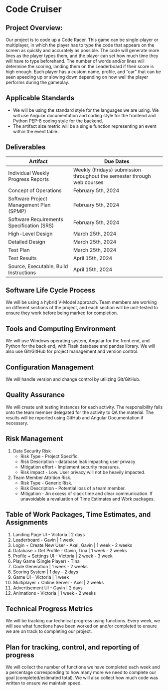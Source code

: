 # Code Cruiser
## Project Overview:
Our project is to code up a Code Racer. This game can be single-player or multiplayer, in which the player has to type the code that appears on the screen as quickly and accurately as possible. The code will generate more lines as the player types them, and the player can set how much time they will have to type beforehand. The number of words and/or lines will determine the scoring, landing them on the Leaderboard if their score is high enough. Each player has a custom name, profile, and “car” that can be seen speeding up or slowing down depending on how well the player performs during the gameplay. 
## Applicable Standards
- We will be using the standard style for the languages we are using. We will use Angular documentation and coding style for the frontend and Python PEP-8 coding style for the backend.
- The artifact size metric will be a single function representing an event within the event table.
## Deliverables
| Artifact | Due Dates |
| -------- | --------- |
| Individual Weekly Progress Reports | Weekly (Fridays) submission throughout the semester through web courses |
| Concept of Operations | February 5th, 2024 |
| Software Project Management Plan (SPMP) | February 5th, 2024 |
| Software Requirements Specification (SRS) | February 5th, 2024 |
| High-Level Design | March 25th, 2024 |
| Detailed Design | March 25th, 2024 |
| Test Plan | March 25th, 2024 |
| Test Results | April 15th, 2024 |
| Source, Executable, Build Instructions | April 15th, 2024 |
## Software Life Cycle Process
We will be using a hybrid V-Model approach. Team members are working on different sections of the project, and each section will be unit-tested to ensure they work before being marked for completion.
## Tools and Computing Environment
We will use Windows operating system, Angular for the front end, and Python for the back end, with Flask database and pandas library. We will also use Git/GitHub for project management and version control.
## Configuration Management
We will handle version and change control by utilizing Git/GitHub.
## Quality Assurance
We will create unit testing instances for each activity. The responsibility falls onto the team member delegated for the activity to QA the material. The results will be reported using GitHub and Angular Documentation if necessary.
## Risk Management
1. Data Security Risk
    - Risk Type - Project Specific.
    - Risk Description - database leak impacting user privacy
    - Mitigation effort - Implement security measures.
    - Risk impact - Low. User privacy will not be heavily impacted.
2. Team Member Attrition Risk.
    - Risk Type - Generic Risk.
    - Risk Description - Potential loss of a team member.
    - Mitigation - An excess of slack time and clear communication. If unavoidable a revaluation of Time Estimates and Work packages.
## Table of Work Packages, Time Estimates, and Assignments
1. Landing Page UI - Victoria | 2 days
2. Leaderboard - Gavin | 1 week
3. Login + Create New User - Axel, Gavin | 1 week - 2 weeks
4. Database + Get Profile - Gavin, Tina  | 1 week - 2 weeks
5. Profile + Settings UI - Victoria | 2 week - 3 week
6. Play Game (Single Player) - Tina
7. Code Generation | 1 week - 2 weeks
8. Scoring System | 1 day - 2 days
9. Game UI - Victoria | 1 week
10. Multiplayer + Online Server - Axel | 2 weeks
11. Advertisement UI - Gavin | 2 days
12. Animations - Victoria | 1 week - 2 weeks
## Technical Progress Metrics
We will be tracking our technical progress using functions. Every week, we will see what functions have been worked on and/or completed to ensure we are on track to completing our project.
## Plan for tracking, control, and reporting of progress
We will collect the number of functions we have completed each week and a percentage corresponding to how many more we need to complete our goal (completed/estimated total). We will also collect how much code was written to ensure we maintain speed.